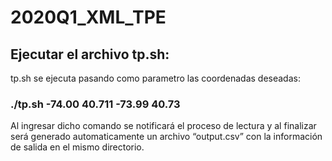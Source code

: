 # 2020Q1_XML_TPE

## Ejecutar el archivo tp.sh:

tp.sh se ejecuta pasando como parametro las coordenadas deseadas:

### ./tp.sh -74.00 40.711 -73.99 40.73

Al ingresar dicho comando se notificará el proceso de lectura y al finalizar será generado automaticamente un archivo “output.csv” con la información de salida en el mismo directorio.
